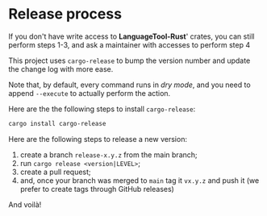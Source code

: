 # Release process

If you don't have write access to **LanguageTool-Rust**' crates, you can still
perform steps 1-3, and ask a maintainer with accesses to perform step 4

This project uses `cargo-release` to bump the version number and update the change log with more ease.

Note that, by default, every command runs in *dry mode*, and you need to append `--execute`
to actually perform the action.

Here are the the following steps to install `cargo-release`:
```bash
cargo install cargo-release
```
Here are the following steps to release a new version:

1. create a branch `release-x.y.z` from the main branch;
2. run `cargo release <version|LEVEL>`;
3. create a pull request;
4. and, once your branch was merged to `main` tag it `vx.y.z` and push it (we prefer to create tags through GitHub releases)

And voilà!
